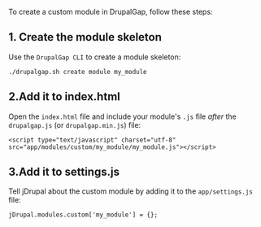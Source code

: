 To create a custom module in DrupalGap, follow these steps:

## 1. Create the module skeleton
Use the `DrupalGap CLI` to create a module skeleton:
```
./drupalgap.sh create module my_module
```

## 2.Add it to index.html
Open the `index.html` file and include your module's `.js` file *after* the `drupalgap.js` (or `drupalgap.min.js`) file:
```
<script type="text/javascript" charset="utf-8" src="app/modules/custom/my_module/my_module.js"></script>
```

## 3.Add it to settings.js
Tell jDrupal about the custom module by adding it to the `app/settings.js` file:

```
jDrupal.modules.custom['my_module'] = {};
```
